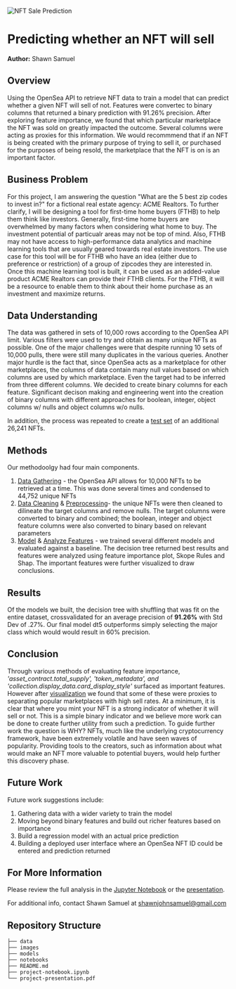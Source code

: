![NFT Sale Prediction](images/NFT_Banner.png)
# Predicting whether an NFT will sell
**Author:** Shawn Samuel

## Overview

Using the OpenSea API to retrieve NFT data to train a model that can predict whether a given NFT will sell of not. Features were convertec to binary columns that returned a binary prediction with 91.26% precision. After exploring feature importance, we found that which particular marketplace the NFT was sold on greatly impacted the outcome. Several columns were acting as proxies for this information. We would recommmend that if an NFT is being created with the primary purpose of trying to sell it, or purchased for the purposes of being resold, the marketplace that the NFT is on is an important factor. 

## Business Problem

For this project, I am answering the question "What are the 5 best zip codes to invest in?" for a fictional real estate agency: ACME Realtors. To further clarify, I will be designing a tool for first-time home buyers (FTHB) to help them think like investors. Generally, first-time home buyers are overwhelmed by many factors when considering what home to buy. The investment potential of particualr areas may not be top of mind. Also, FTHB may not have access to high-performance data analytics and machine learning tools that are usually geared towards real estate investors. The use case for this tool will be for FTHB who have an idea (either due to preference or restriction) of a group of zipcodes they are interested in. Once this machine learning tool is built, it can be used as an added-value product ACME Realtors can provide their FTHB clients. For the FTHB, it will be a resource to enable them to think about their home purchase as an investment and maximize returns.

## Data Understanding

The data was gathered in sets of 10,000 rows according to the OpenSea API limit. Various filters were used to try and obtain as many unique NFTs as possible. One of the major challenges were that despite running 10 sets of 10,000 pulls, there were still many duplicates in the various queries. Another major hurdle is the fact that, since OpenSea acts as a marketplace for other marketplaces, the columns of data contain many null values based on which columns are used by which marketplace. Even the target had to be inferred from three different columns. We decided to create binary columns for each feature. Significant decison making and engineering went into the creation of binary columns with different approaches for boolean, integer, object columns w/ nulls and object columns w/o nulls.


In addition, the process was repeated to create a [test set](notebooks/new_test_data) of an additional 26,241 NFTs.

## Methods

Our methodoolgy had four main components. 

1. [Data Gathering](notebooks/1_data_gather.ipynb) - the OpenSea API allows for 10,000 NFTs to be retrieved at a time. This was done several times and condensed to 44,752 unique NFTs
2. [Data Cleaning](notebooks/2_cleaning.ipynb) & [Preprocessing](notebooks/3_preprocessing.ipynb)- the unique NFTs were then cleaned to dilineate the target columns and remove nulls. The target columns were converted to binary and combined; the boolean, integer and object feature columns were also converted to binary based on relevant parameters
3. [Model](project-notebook) & [Analyze Features](notebooks/5_visualizations) - we trained several different models and evaluated against a baseline. The decision tree returned best results and features were analyzed using feature importance plot, Skope Rules and Shap. The important features were further visualized to draw conclusions.
   
## Results

Of the models we built, the decision tree with shuffling that was fit on the entire dataset, crossvalidated for an average precision of **91.26%** with Std Dev of .27%. Our final model dt5 outperforms simply selecting the major class which would would result in 60% precision.

## Conclusion

Through various methods of evaluating feature importance, *'asset_contract.total_supply', 'token_metadata', and 'collection.display_data.card_display_style'* surfaced as important features. However after [visualization](notebooks/5_visualizations.ipynb) we found that some of these were proxies to separating popular marketplaces with high sell rates. At a minimum, it is clear that where you mint your NFT is a strong indicator of whether it will sell or not. This is a simple binary indicator and we believe more work can be done to create further utility from such a prediction. To guide further work the question is WHY? NFTs, much like the underlying cryptocurrency framework, have been extremely volatile and have seen waves of popularity. Providing tools to the creators, such as information about what would make an NFT more valuable to potential buyers, would help further this discovery phase.

## Future Work

Future work suggestions include:

1. Gathering data with a wider variety to train the model
2. Moving beyond binary features and build out richer features based on importance 
3. Build a regression model with an actual price prediction
4. Building a deployed user interface where an OpenSea NFT ID could be entered and prediction returned

## For More Information

Please review the full analysis in the [Jupyter Notebook](project-notebook.ipynb) or the [presentation](project-presentation.pdf).

For additional info, contact Shawn Samuel at [shawnjohnsamuel@gmail.com](mailto:shawnjohnsamuel@gmail.com)

## Repository Structure

```
├── data
├── images
├── models
├── notebooks
├── README.md
├── project-notebook.ipynb
└── project-presentation.pdf
```

